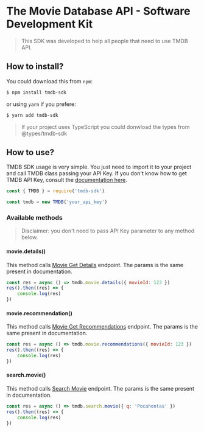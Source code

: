 # The Movie Database API - Software Development Kit

> This SDK was developed to help all people that need to use TMDB API.

## How to install?
You could download this from `npm`:
```sh
$ npm install tmdb-sdk
```
or using `yarn` if you prefere:
```sh
$ yarn add tmdb-sdk
```

> If your project uses TypeScript you could donwload the types from @types/tmdb-sdk

## How to use?
TMDB SDK usage is very simple. You just need to import it to your project and call TMDB class passing your API Key. If you don't know how to get TMDB API Key, consult the [documentation here](https://developers.themoviedb.org/3/getting-started/authentication).
```js
const { TMDB } = require('tmdb-sdk')

const tmdb = new TMDB('your_api_key')
```

### Available methods

> Disclaimer: you don't need to pass API Key parameter to any method below.

#### movie.details()
This method calls [Movie Get Details](https://developers.themoviedb.org/3/movies/get-movie-details) endpoint. The params is the same present in documentation.
```js
const res = async () => tmdb.movie.details({ movieId: 123 })
res().then((res) => {
    console.log(res)
})
```

#### movie.recommendation()
This method calls [Movie Get Recommendations](https://developers.themoviedb.org/3/movies/get-movie-recommendations) endpoint. The params is the same present in documentation.
```js
const res = async () => tmdb.movie.recommendations({ movieId: 123 })
res().then((res) => {
    console.log(res)
})
```

#### search.movie()
This method calls [Search Movie](https://developers.themoviedb.org/3/search/search-movies) endpoint. The params is the same present in documentation.
```js
const res = async () => tmdb.search.movie({ q: 'Pocahontas' })
res().then((res) => {
    console.log(res)
})
```